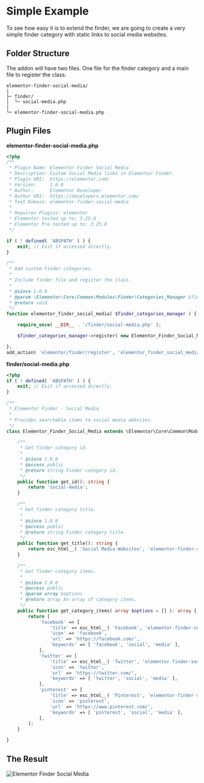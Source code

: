 # Simple Example

<Badge type="tip" vertical="top" text="Elementor Core" /> <Badge type="warning" vertical="top" text="Basic" />

To see how easy it is to extend the finder, we are going to create a very simple finder category with static links to social media websites.

## Folder Structure

The addon will have two files. One file for the finder category and a main file to register the class.

```
elementor-finder-social-media/
|
├─ finder/
|  └─ social-media.php
|
└─ elementor-finder-social-media.php
```

## Plugin Files

**elementor-finder-social-media.php**

```php
<?php
/**
 * Plugin Name: Elementor Finder Social Media
 * Description: Custom Social Media links in Elementor Finder.
 * Plugin URI:  https://elementor.com/
 * Version:     1.0.0
 * Author:      Elementor Developer
 * Author URI:  https://developers.elementor.com/
 * Text Domain: elementor-finder-social-media
 *
 * Requires Plugins: elementor
 * Elementor tested up to: 3.25.0
 * Elementor Pro tested up to: 3.25.0
 */

if ( ! defined( 'ABSPATH' ) ) {
	exit; // Exit if accessed directly.
}

/**
 * Add custom Finder categories.
 *
 * Include finder file and register the class.
 *
 * @since 1.0.0
 * @param \Elementor\Core\Common\Modules\Finder\Categories_Manager $finder_categories_manager.
 * @return void
 */
function elementor_finder_social_media( $finder_categories_manager ) {

	require_once( __DIR__ . '/finder/social-media.php' );

	$finder_categories_manager->register( new Elementor_Finder_Social_Media() );

};
add_action( 'elementor/finder/register', 'elementor_finder_social_media' );
```

**finder/social-media.php**

```php
<?php
if ( ! defined( 'ABSPATH' ) ) {
	exit; // Exit if accessed directly.
}

/**
 * Elementor Finder - Social Media
 *
 * Provides searchable items to social media websites.
 */
class Elementor_Finder_Social_Media extends \Elementor\Core\Common\Modules\Finder\Base_Category {

	/**
	 * Get finder category id.
	 *
	 * @since 1.0.0
	 * @access public
	 * @return string Finder category id.
	 */
	public function get_id(): string {
		return 'social-media';
	}

	/**
	 * Get finder category title.
	 *
	 * @since 1.0.0
	 * @access public
	 * @return string Finder category title.
	 */
	public function get_title(): string {
		return esc_html__( 'Social Media Websites', 'elementor-finder-social-media' );
	}

	/**
	 * Get finder category items.
	 *
	 * @since 1.0.0
	 * @access public
	 * @param array $options
	 * @return array An array of category items.
	 */
	public function get_category_items( array $options = [] ): array {
		return [
			'facebook' => [
				'title' => esc_html__( 'Facebook', 'elementor-finder-social-media' ),
				'icon' => 'facebook',
				'url' => 'https://facebook.com/',
				'keywords' => [ 'facebook', 'social', 'media' ],
			],
			'twitter' => [
				'title' => esc_html__( 'Twitter', 'elementor-finder-social-media' ),
				'icon' => 'twitter',
				'url' => 'https://twitter.com/',
				'keywords' => [ 'twitter', 'social', 'media' ],
			],
			'pinterest' => [
				'title' => esc_html__( 'Pinterest', 'elementor-finder-social-media' ),
				'icon' => 'pinterest',
				'url' => 'https://www.pinterest.com/',
				'keywords' => [ 'pinterest', 'social', 'media' ],
			],
		];
	}

}
```

## The Result

<img :src="$withBase('/assets/img/elementor-finder-social-media.png')" alt="Elementor Finder Social Media">
